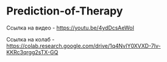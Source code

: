 # Prediction-of-Therapy

Ссылка на видео - https://youtu.be/4ydDcsAeWoI

Ссылка на колаб - https://colab.research.google.com/drive/1q4NvIY0XVXD-7lv-KKRc3qrgg2sTX-GQ
